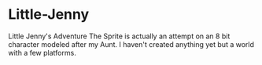 Little-Jenny
============

Little Jenny's Adventure
The Sprite is actually an attempt on an 8 bit character modeled after my Aunt.
I haven't created anything yet but a world with a few platforms. 
